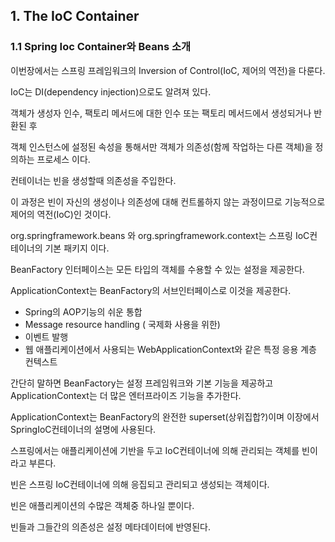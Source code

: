 ## 1. The IoC Container

### 1.1 Spring Ioc Container와 Beans 소개

이번장에서는 스프링 프레임워크의 Inversion of Control(IoC, 제어의 역전)을 다룬다.

IoC는 DI(dependency injection)으로도 알려져 있다.

객체가 생성자 인수, 팩토리 메서드에 대한 인수 또는 팩토리 메서드에서 생성되거나 반환된 후

객체 인스턴스에 설정된 속성을 통해서만 객체가 의존성(함께 작업하는 다른 객체)을 정의하는 프로세스 이다.

컨테이너는 빈을 생성할때 의존성을 주입한다.

이 과정은 빈이 자신의 생성이나 의존성에 대해 컨트롤하지 않는 과정이므로 기능적으로 제어의 역전(IoC)인 것이다.

org.springframework.beans 와 org.springframework.context는 스프링 IoC컨테이너의 기본 패키지 이다.

BeanFactory 인터페이스는 모든 타입의 객체를 수용할 수 있는 설정을 제공한다.

ApplicationContext는 BeanFactory의 서브인터페이스로 이것을 제공한다.

- Spring의 AOP기능의 쉬운 통합
- Message resource handling ( 국제화 사용을 위한)
- 이벤트 발행
- 웹 애플리케이션에서 사용되는 WebApplicationContext와 같은 특정 응용 계층 컨텍스트

간단히 말하면 BeanFactory는 설정 프레임워크와 기본 기능을 제공하고 ApplicationContext는 더 많은 엔터프라이즈 기능을 추가한다.

ApplicationContext는 BeanFactory의 완전한 superset(상위집합?)이며 이장에서 SpringIoC컨테이너의 설명에 사용된다.

스프링에서는 애플리케이션에 기반을 두고 IoC컨테이너에 의해 관리되는 객체를 빈이라고 부른다.

빈은 스프링 IoC컨테이너에 의해 응집되고 관리되고 생성되는 객체이다.

빈은 애플리케이션의 수많은 객체중 하나일 뿐이다.

빈들과 그들간의 의존성은 설정 메타데이터에 반영된다.